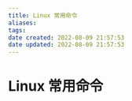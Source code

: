 ```yaml
---
title: Linux 常用命令
aliases: 
tags: 
date created: 2022-08-09 21:57:53
date updated: 2022-08-09 21:57:53
---
```


# Linux 常用命令
